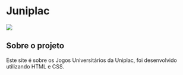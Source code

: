 # Juniplac

![](https://imgur.com/J1XvLEx.gif)

## Sobre o projeto

Este site é sobre os Jogos Universitários da Uniplac, foi desenvolvido utilizando HTML e CSS.
